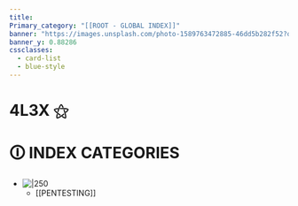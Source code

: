 ```yaml
---
title: 
Primary_category: "[[ROOT - GLOBAL INDEX]]"
banner: "https://images.unsplash.com/photo-1589763472885-46dd5b282f52?q=80&w=1748&auto=format&fit=crop&ixlib=rb-4.0.3&ixid=M3wxMjA3fDB8MHxwaG90by1wYWdlfHx8fGVufDB8fHx8fA%3D%3D"
banner_y: 0.88286
cssclasses:
  - card-list
  - blue-style
---
```


# 4L3X ⚝

#  🛈 INDEX CATEGORIES

- ![|250](https://img.freepik.com/premium-photo/cartoon-girl-with-glasses-hoodie-with-word-broken-it_784625-10966.jpg)
	- [[PENTESTING]]